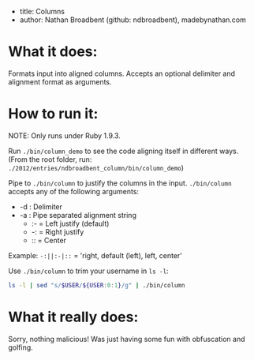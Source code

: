 * title: Columns
* author: Nathan Broadbent (github: ndbroadbent), madebynathan.com

What it does:
===
Formats input into aligned columns. Accepts an optional delimiter and alignment format as arguments.

How to run it:
===

NOTE: Only runs under Ruby 1.9.3.

Run `./bin/column_demo` to see the code aligning itself in different ways.
(From the root folder, run: `./2012/entries/ndbroadbent_column/bin/column_demo`)

Pipe to `./bin/column` to justify the columns in the input. `./bin/column` accepts any of the following arguments:

* -d : Delimiter
* -a : Pipe separated alignment string
  * :- = Left justify (default)
  * -: = Right justify
  * :: = Center

Example: `-:||:-|::`  =  'right, default (left), left, center'

Use `./bin/column` to trim your username in `ls -l`:

```bash
ls -l | sed "s/$USER/${USER:0:1}/g" | ./bin/column
```

What it really does:
===

Sorry, nothing malicious! Was just having some fun with obfuscation and golfing.
